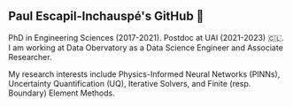 ## Paul Escapil-Inchauspé's GitHub 👋

PhD in Engineering Sciences (2017-2021). Postdoc at UAI (2021-2023) 🇨🇱. I am working at Data Obervatory as a Data Science Engineer and Associate Researcher. 

My research interests include Physics-Informed Neural Networks (PINNs), Uncertainty Quantification (UQ), Iterative Solvers, and Finite (resp. Boundary) Element Methods. 

<!--
**pescap/pescap** is a ✨ _special_ ✨ repository because its `README.md` (this file) appears on your GitHub profile.

Here are some ideas to get you started:

- 🔭 I’m currently working on ...
- 🌱 I’m currently learning ...
- 👯 I’m looking to collaborate on ...
- 🤔 I’m looking for help with ...
- 💬 Ask me about ...
- 📫 How to reach me: ...
- 😄 Pronouns: ...
- ⚡ Fun fact: ...
-->
